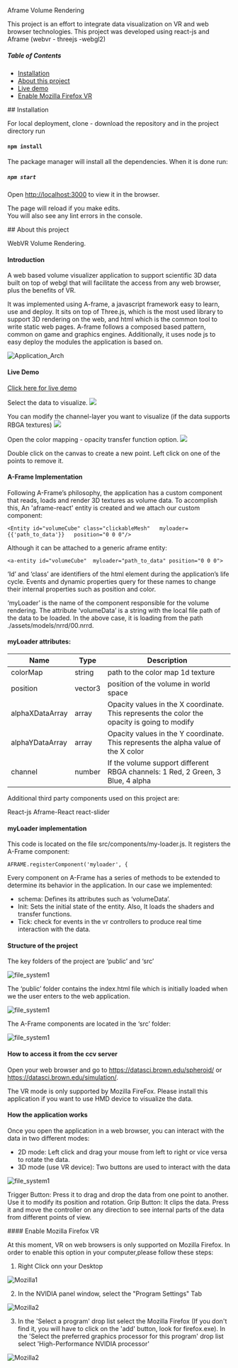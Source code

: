 Aframe Volume Rendering

This project is an effort to integrate data visualization on VR and web browser technologies.
This project was developed using react-js and Aframe (webvr - threejs -webgl2)

##### Table of Contents  
* [Installation](#Installation)
* [About this project](#About)
* [Live demo](#Demo)
* [Enable Mozilla Firefox VR](#FireFoxVR)

<a name="Installation"/>
## Installation

For local deployment, clone - download the repository and in the project directory run 

#### `npm install`

The package manager will install all the dependencies. When it is done run:

##### `npm start`

Open [http://localhost:3000](http://localhost:3000) to view it in the browser.

The page will reload if you make edits.<br>
You will also see any lint errors in the console.

<a name="About"/>
## About this project


WebVR Volume Rendering.

#### Introduction 

A web based volume visualizer application to support scientific 3D data built on top of webgl that will facilitate the access from any web browser, plus the benefits of VR.

It was implemented using A-frame, a javascript framework easy to learn, use and deploy. It sits on top of Three.js, which is the most used library to support 3D rendering on the web, and html which is the common tool to write static web pages. A-frame follows a composed based pattern, common on game and graphics engines. Additionally, it uses node js to easy deploy the modules the application is based on.

![Application_Arch](./imgs/archit.png)

<a name="Demo"/>

#### Live Demo

[Click here for live demo](https://datasci.brown.edu/volume-vr/)

Select the data to visualize.
![](./imgs/View1.png)

You can modify the channel-layer you want to visualize (if the data supports RBGA textures)
![](./imgs/View2.png)

Open the color mapping - opacity transfer function option.
![](./imgs/View3.png)

Double click on the canvas to create a new point. Left click on one of the points to remove it.

#### A-Frame Implementation

Following A-Frame’s philosophy, the application has a custom component that reads, loads and render 3D textures as volume data. To accomplish this, An 'aframe-react' entity is created and we attach our custom component:

    <Entity id="volumeCube" class="clickableMesh"   myloader={{'path_to_data'}}   position="0 0 0"/>

Although it can be attached to a generic aframe entity:

    <a-entity id="volumeCube"  myloader="path_to_data" position="0 0 0"> 

‘Id’ and ‘class’ are identifiers of the html element during the application’s life cycle. Events and dynamic properties query for these names to change their internal properties such as position and color.

‘myLoader’ is the name of the component responsible for the volume rendering. The attribute ‘volumeData’ is a string with the local file path of the data to be loaded. In the above case, it is loading from the path ./assets/models/nrrd/00.nrrd.

#### myLoader attributes:

|  Name         | Type          | Description  |
| ------------- | ------------- | ------------- |
| colorMap  | string  | path to the color map 1d texture   |
| position | vector3  | position of the volume in world space |
| alphaXDataArray   | array  | Opacity values in the X coordinate. This represents the color the opacity is going to modify |
| alphaYDataArray   | array  | Opacity values in the Y coordinate. This represents the alpha value of the X color  |
| channel | number  | If the volume support different RBGA channels: 1 Red, 2 Green, 3 Blue, 4 alpha |


Additional third party components used on this project are:

React-js
Aframe-React
react-slider


#### myLoader implementation

This code is located on the file src/components/my-loader.js. It registers the A-Frame component:

    AFRAME.registerComponent('myloader', {  
    
Every component on A-Frame has a series of methods to be extended to determine its behavior  in the application. In our case we implemented:

* schema:  Defines its attributes such as ‘volumeData’.
* Init: Sets the initial state of the entity. Also, It loads the shaders and transfer functions.
* Tick: check for events in the vr controllers to produce real time interaction with the data.

    
#### Structure of the project 

The key folders of the project are ‘public’ and ‘src’

![file_system1](./imgs/filesystem.png)

The ‘public’ folder contains the index.html file which is initially loaded when we the user enters to the web application.

![file_system1](./imgs/filesystem2.png)

The A-Frame components are located in the ‘src’ folder:

![file_system1](./imgs/filesystem3.png)

#### How to access it from the ccv server
 
Open your web browser and go to https://datasci.brown.edu/spheroid/ or https://datasci.brown.edu/simulation/.

The VR mode is only supported by Mozilla FireFox. Please install this application if you want to use HMD device to visualize the data.

#### How the application works
 
Once you open the application in a web browser, you can interact with the data in two different modes: 
* 2D mode: Left click and drag your mouse from left to right or vice versa to rotate the data.
* 3D mode (use VR device): Two buttons are used to interact with the data

![file_system1](./imgs/controller.png)

Trigger Button: Press it to drag and drop the data from one point to another. Use it to modify its position and rotation.
Grip Button: It clips the data. Press it and move the controller on any direction to see internal parts of the data from different points of view.

<a name="FireFoxVR"/>
#### Enable Mozilla Firefox VR

At this moment, VR on web browsers is only supported on Mozilla Firefox. In order to enable this option in your computer,please follow these steps:

1. Right Click onn your Desktop

![Mozilla1](./imgs/mozilla1.png)

2. In the NVIDIA panel window, select the "Program Settings" Tab 

![Mozilla2](./imgs/mozilla2.png)

3. In the 'Select a program' drop list select the Mozilla Firefox (If you don't find it, you will have to click on the 'add' button, look for firefox.exe). In the 'Select the preferred graphics processor for this program' drop list select 'High-Performance NVIDIA processor'

![Mozilla2](./imgs/mozilla3.png)

